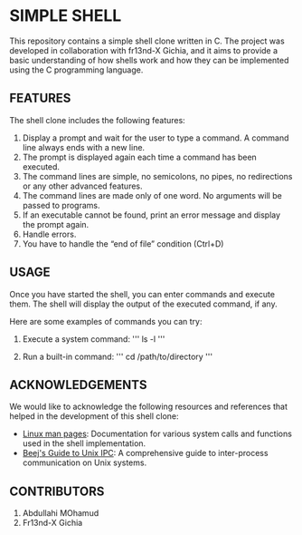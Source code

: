# SIMPLE SHELL
This repository contains a simple shell clone written in C. The project was developed in collaboration with fr13nd-X Gichia, and it aims to provide a basic understanding of how shells work and how they can be implemented using the C programming language.

## FEATURES
The shell clone includes the following features:
1. Display a prompt and wait for the user to type a command. A command line always ends with a new line.
2. The prompt is displayed again each time a command has been executed.
3. The command lines are simple, no semicolons, no pipes, no redirections or any other advanced features.
4. The command lines are made only of one word. No arguments will be passed to programs.
5. If an executable cannot be found, print an error message and display the prompt again.
6. Handle errors.
7. You have to handle the “end of file” condition (Ctrl+D)

## USAGE
Once you have started the shell, you can enter commands and execute them. The shell will display the output of the executed command, if any.

Here are some examples of commands you can try:

1. Execute a system command:
'''
ls -l
'''

2. Run a built-in command:
'''
cd /path/to/directory
'''

## ACKNOWLEDGEMENTS
We would like to acknowledge the following resources and references that helped in the development of this shell clone:

* [Linux man pages](https://man7.org/linux/man-pages/): Documentation for various system calls and functions used in the shell implementation.
* [Beej's Guide to Unix IPC](https://beej.us/guide/bgipc/): A comprehensive guide to inter-process communication on Unix systems.

## CONTRIBUTORS
1. Abdullahi MOhamud
2. Fr13nd-X Gichia
